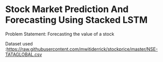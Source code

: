 # Stock Market Prediction And Forecasting Using Stacked LSTM

Problem Statement: Forecasting the value of a stock 

Dataset used :https://raw.githubusercontent.com/mwitiderrick/stockprice/master/NSE-TATAGLOBAL.csv
